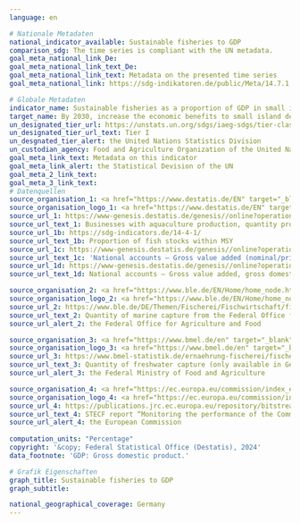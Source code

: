 ```yaml
---
language: en    

# Nationale Metadaten    
national_indicator_available: Sustainable fisheries to GDP    
comparison_sdg: The time series is compliant with the UN metadata.    
goal_meta_national_link_De: 
goal_meta_national_link_text_De: 
goal_meta_national_link_text: Metadata on the presented time series
goal_meta_national_link: https://sdg-indikatoren.de/public/Meta/14.7.1.pdf    

# Globale Metadaten    
indicator_name: Sustainable fisheries as a proportion of GDP in small island developing States, least developed countries and all countries    
target_name: By 2030, increase the economic benefits to small island developing States and least developed countries from the sustainable use of marine resources, including through sustainable management of fisheries, aquaculture and tourism    
un_designated_tier_url: https://unstats.un.org/sdgs/iaeg-sdgs/tier-classification/    
un_designated_tier_url_text: Tier I    
un_desgnated_tier_alert: the United Nations Statistics Division    
un_custodian_agency: Food and Agriculture Organization of the United Nations (FAO)<br>UN Environment Programme - World Conservation Monitoring Centre (UNEP-WCMC)    
goal_meta_link_text: Metadata on this indicator    
goal_meta_link_alert: the Statistical Devision of the UN    
goal_meta_2_link_text:     
goal_meta_3_link_text:         
# Datenquellen
source_organisation_1: <a href="https://www.destatis.de/EN" target="_blank"> Federal Statistical Office (Destatis) </a>
source_organisation_logo_1: <a href="https://www.destatis.de/EN" target="_blank"><img src="https://sdg-indikatoren.de/public/OrgImgEn/destatis.png" alt="Logo destatis" style="height:60px; width:148px"/></a>
source_url_1: https://www-genesis.destatis.de/genesis//online?operation=table&code=41362-0001&bypass=true&language=en
source_url_text_1: Businesses with aquaculture production, quantity produced
source_url_1b: https://sdg-indicators.de/14-4-1/
source_url_text_1b: Proportion of fish stocks within MSY
source_url_1c: https://www-genesis.destatis.de/genesis//online?operation=table&code=81000-0103&bypass=true&language=en
source_url_text_1c: 'National accounts – Gross value added (nominal/price-adjusted): industries – GENESIS online 81000-0103'
source_url_1d: https://www-genesis.destatis.de/genesis//online?operation=table&code=81000-0001&bypass=true&language=en
source_url_text_1d: National accounts – Gross value added, gross domestic product (nominal/price-adjusted) – GENESIS online 81000-0001

source_organisation_2: <a href="https://www.ble.de/EN/Home/home_node.html" target="_blank" onclick="return confirm_alert('the Federal Office for Agriculture and Food','En');"> Federal Office for Agriculture and Food </a>
source_organisation_logo_2: <a href="https://www.ble.de/EN/Home/home_node.html" target="_blank" onclick="return confirm_alert('the Federal Office for Agriculture and Food','En');"><img src="https://sdg-indikatoren.de/public/OrgImgEn/ble.png" alt="Logo ble" style="height:60px; width:148px"/></a>
source_url_2: https://www.ble.de/DE/Themen/Fischerei/Fischwirtschaft/fischwirtschaft_node.html
source_url_text_2: Quantity of marine capture from the Federal Office for Agriculture and Food (only available in German)
source_url_alert_2: the Federal Office for Agriculture and Food

source_organisation_3: <a href="https://www.bmel.de/en" target="_blank" onclick="return confirm_alert('the Federal Ministry of Food and Agriculture','En');"> Federal Ministry of Food and Agriculture </a>
source_organisation_logo_3: <a href="https://www.bmel.de/en" target="_blank" onclick="return confirm_alert('the Federal Ministry of Food and Agriculture','En');"><img src="https://sdg-indikatoren.de/public/OrgImgEn/bmel.png" alt="Logo bmel" style="height:60px; width:148px"/></a>
source_url_3: https://www.bmel-statistik.de/ernaehrung-fischerei/fischerei/aquakultur
source_url_text_3: Quantity of freshwater capture (only available in German)
source_url_alert_3: the Federal Ministry of Food and Agriculture

source_organisation_4: <a href="https://ec.europa.eu/commission/index_en" target="_blank" onclick="return confirm_alert('the European Commission','En');"> European Commission </a>
source_organisation_logo_4: <a href="https://ec.europa.eu/commission/index_en" target="_blank" onclick="return confirm_alert('the European Commission','En');"><img src="https://sdg-indikatoren.de/public/OrgImgEn/europeancommission.png" alt="Logo europeancommission" style="height:60px; width:148px"/></a>
source_url_4: https://publications.jrc.ec.europa.eu/repository/bitstream/JRC120481/kj-ax-20-002-en-n.pdf
source_url_text_4: STECF report “Monitoring the performance of the Common Fisheries Policy (STECF-adhoc-20-01)”
source_url_alert_4: the European Commission
    
computation_units: "Percentage"    
copyright: '&copy; Federal Statistical Office (Destatis), 2024'    
data_footnote: 'GDP: Gross domestic product.'    

# Grafik Eigenschaften    
graph_title: Sustainable fisheries to GDP
graph_subtitle:     

national_geographical_coverage: Germany    
---
```


<span></span>